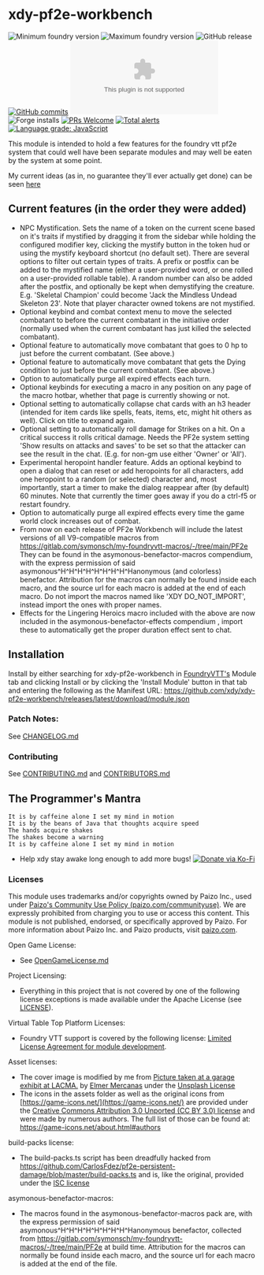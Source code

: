 # xdy-pf2e-workbench

<img title="Minimum foundry version" src="https://img.shields.io/badge/dynamic/json?url=https://raw.githubusercontent.com/xdy/xdy-pf2e-workbench/main/module.json&label=Minimum%20Foundry%20version&query=minimumCoreVersion&style=flat-square&color=important" alt="Minimum foundry version"> <img  alt="Maximum foundry version" title="Maximum foundry version" src="https://img.shields.io/badge/dynamic/json?url=https://raw.githubusercontent.com/xdy/xdy-pf2e-workbench/main/module.json&label=Maximum%20Foundry%20version&query=compatibleCoreVersion&style=flat-square&color=important"> 
![GitHub release](https://img.shields.io/github/release-date/xdy/xdy-pf2e-workbench) [![GitHub commits](https://img.shields.io/github/commits-since/xdy/xdy-pf2e-workbench/latest)](https://github.com/xdy/xdy-pf2e-workbench/commits/) ![the latest version zip](https://img.shields.io/github/downloads/xdy/xdy-pf2e-workbench/latest/xdy-pf2e-workbench.zip) ![Forge installs](https://img.shields.io/badge/dynamic/json?label=Forge%20Installs&query=package.installs&suffix=%25&url=https%3A%2F%2Fforge-vtt.com%2Fapi%2Fbazaar%2Fpackage%2Fxdy-pf2e-workbench) [![PRs Welcome](https://img.shields.io/badge/PRs-welcome-brightgreen.svg?style=flat-square)](http://makeapullrequest.com) [![Total alerts](https://img.shields.io/lgtm/alerts/g/xdy/xdy-pf2e-workbench.svg?logo=lgtm&logoWidth=18)](https://lgtm.com/projects/g/xdy/xdy-pf2e-workbench/alerts/) [![Language grade: JavaScript](https://img.shields.io/lgtm/grade/javascript/g/xdy/xdy-pf2e-workbench.svg?logo=lgtm&logoWidth=18)](https://lgtm.com/projects/g/xdy/xdy-pf2e-workbench/context:javascript)

This module is intended to hold a few features for the foundry vtt pf2e system that could well have been separate
modules and may well be eaten by the system at some point.

My current ideas (as in, no guarantee they'll ever actually get done) can be seen [here](featureIdeas.md)

## Current features (in the order they were added)

* NPC Mystification. Sets the name of a token on the current scene based on it's traits if mystified by dragging it from the sidebar while holding the configured modifier key, clicking the mystify button in the token hud or using the mystify keyboard shortcut (no default set). There are several options to filter out certain types of traits. A prefix or postfix can be added to the mystified name (either a user-provided word, or one rolled on a user-provided rollable table). A random number can also be added after the postfix, and optionally be kept when demystifying the creature. E.g. 'Skeletal Champion' could become 'Jack the Mindless Undead Skeleton 23'. Note that player character owned tokens are not mystified.
* Optional keybind and combat context menu to move the selected combatant to before the current combatant in the
  initiative order (normally used when the current combatant has just killed the selected combatant).
* Optional feature to automatically move combatant that goes to 0 hp to just before the current combatant. (See above.)
* Optional feature to automatically move combatant that gets the Dying condition to just before the current combatant. (See above.)
* Option to automatically purge all expired effects each turn.
* Optional keybinds for executing a macro in any position on any page of the macro hotbar, whether that page is currently showing or not.
* Optional setting to automatically collapse chat cards with an h3 header (intended for item cards like spells, feats, items, etc, might hit others as well). Click on title to expand again.
* Optional setting to automatically roll damage for Strikes on a hit. On a critical success it rolls critical damage. Needs the PF2e system setting 'Show results on attacks and saves' to be set so that the attacker can see the result in the chat. (E.g. for non-gm use either 'Owner' or 'All').
* Experimental heropoint handler feature. Adds an optional keybind to open a dialog that can reset or add heropoints for all characters, add one heropoint to a random (or selected) character and, most importantly, start a timer to make the dialog reappear after (by default) 60 minutes. Note that currently the timer goes away if you do a ctrl-f5 or restart foundry.
* Option to automatically purge all expired effects every time the game world clock increases out of combat.
* From now on each release of PF2e Workbench will include the latest versions of all V9-compatible macros from https://gitlab.com/symonsch/my-foundryvtt-macros/-/tree/main/PF2e They can be found in the asymonous-benefactor-macros compendium, with the express permission of said asymonous^H^H^H^H^H^H^H^H^Hanonymous (and colorless) benefactor.
Attribution for the macros can normally be found inside each macro, and the source url for each macro is added at the end of each macro. Do not import the macros named like 'XDY DO_NOT_IMPORT', instead import the ones with proper names.
* Effects for the Lingering Heroics macro included with the above are now included in the asymonous-benefactor-effects compendium , import these to automatically get the proper duration effect sent to chat.

## Installation

Install by either searching for xdy-pf2e-workbench in [FoundryVTT's](https://foundryvtt.com/) Module tab and clicking
Install or by clicking the 'Install Module' button in that tab and entering the following as the Manifest
URL: https://github.com/xdy/xdy-pf2e-workbench/releases/latest/download/module.json

### Patch Notes:

See [CHANGELOG.md](CHANGELOG.md)

### Contributing

See [CONTRIBUTING.md](CONTRIBUTING.md) and [CONTRIBUTORS.md](CONTRIBUTORS.md)

## The Programmer's Mantra

```
It is by caffeine alone I set my mind in motion
It is by the beans of Java that thoughts acquire speed
The hands acquire shakes
The shakes become a warning
It is by caffeine alone I set my mind in motion
```

* Help xdy stay awake long enough to add more
  bugs! [![Donate via Ko-Fi](https://img.shields.io/badge/support-ko--fi-ff4646?style=flat-square&logo=ko-fi)](https://ko-fi.com/xdy1337)

### Licenses

This module uses trademarks and/or copyrights owned by Paizo Inc., used
under [Paizo's Community Use Policy (paizo.com/communityuse)](paizo.com/communityuse). We are expressly prohibited from
charging you to use or access this content. This module is not published, endorsed, or specifically approved by Paizo.
For more information about Paizo Inc. and Paizo products, visit [paizo.com](paizo.com).

Open Game License:

* See [OpenGameLicense.md](OpenGameLicense.md)

Project Licensing:

* Everything in this project that is not covered by one of the following license exceptions is made available under the
  Apache License (see [LICENSE](LICENSE)).

Virtual Table Top Platform Licenses:

* Foundry VTT support is covered by the following
  license: [Limited License Agreement for module development](https://foundryvtt.com/article/license/).

Asset licenses:

* The cover image is modified by me
  from [Picture taken at a garage exhibit at LACMA.](https://unsplash.com/photos/1UimDTf69ho)
  by [Elmer Mercanas](https://unsplash.com/@elmercanasjr) under the [Unsplash License](https://unsplash.com/license)
* The icons in the assets folder as well as the original icons from [https://game-icons.net/](https://game-icons.net/)
  are provided under
  the [Creative Commons Attribution 3.0 Unported (CC BY 3.0) license](https://creativecommons.org/licenses/by/3.0/) and
  were made by numerous authors. The full list of those can be found at: https://game-icons.net/about.html#authors

build-packs license:

* The build-packs.ts script  has been dreadfully hacked from https://github.com/CarlosFdez/pf2e-persistent-damage/blob/master/build-packs.ts and is, like the original, provided under the [ISC license](https://www.isc.org/licenses/)

asymonous-benefactor-macros:

* The macros found in the asymonous-benefactor-macros pack are, with the express permission of said asymonous^H^H^H^H^H^H^H^H^Hanonymous benefactor, collected from https://gitlab.com/symonsch/my-foundryvtt-macros/-/tree/main/PF2e at build time. Attribution for the macros can normally be found inside each macro, and the source url for each macro is added at the end of the file.
